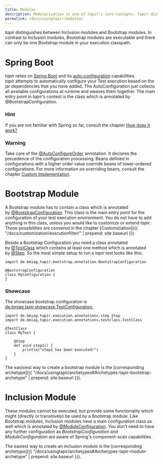 ```yaml
---
title: Modules
description: Modularization is one of tapir's core concepts. tapir distinguishes between Inclusion modules and Bootstrap modules.
permalink: /docs/usingtapir/modules/
---
```


<i>tapir</i> distinguishes between Inclusion modules and Bootstrap modules. In
contrast to Inclusion modules, Bootstrap modules are executable and
there can only be one Bootstrap module in your execution classpath.

# Spring Boot

<i>tapir</i> relies on [Spring Boot](https://projects.spring.io/spring-boot/)
and its
[auto-configuration](http://docs.spring.io/spring-boot/docs/current/reference/htmlsingle/#using-boot-auto-configuration)
capabilities. <i>tapir</i> attempts to automatically configure your Test
execution based on the jar dependencies that you have added. The
AutoConfiguration just collects all available configurations at runtime
and weaves them together. The main entry point in <i>tapir</i>'s context is the
class which is annotated by @BootstrapConfiguration.

<div class="panel panel-info">
  <div class="panel-heading">
    <h3 class="panel-title"><span class="fa fa-info-circle"></span> Hint</h3>
  </div>
  <div class="panel-body">
  If you are not familiar with Spring so far, consult the chapter <a href="{{ "/docs/usingtapir/how-does-it-work/" | prepend: site.baseurl }}">How
  does it work?</a>
  </div>
</div>

<div class="panel panel-warning">
  <div class="panel-heading">
    <h3 class="panel-title"><span class="fa fa-warning"></span> Warning</h3>
  </div>
  <div class="panel-body">
  Take care of the
  <a href="http://docs.spring.io/spring-boot/docs/current/api/org/springframework/boot/autoconfigure/AutoConfigureOrder.html">@AutoConfigureOrder</a>
  annotation. It declares the precedence of the configuration processing.
  Beans defined in configurations with a higher order value override beans
  of lower-ordered configurations. For more information on overriding
  beans, consult the chapter <a href="{{ "/docs/customization/custom-implementation/" | prepend: site.baseurl }}">Custom
  Implementation</a>.
  </div>
</div>


# Bootstrap Module

A Bootstrap module has to contain a class which is annotated
by [@BootstrapConfiguration](https://psbm-mvnrepo-p.intranet.kiel.bmiag.de/tapir/latest/apidocs/de/bmiag/tapir/bootstrap/annotation/BootstrapConfiguration.html)*.*
This class is the main entry point for the configuration of your test
execution environment. You do not have to add anything in this class,
unless you would like to customize or extend <i>tapir</i>. These possibilities
are convered in the chapter [Customiziation]({{ "/docs/customization/executionfilter/" | prepend: site.baseurl }}).

Beside a Bootstrap Configuration you need a class annotated
by [@TestClass](https://psbm-mvnrepo-p.intranet.kiel.bmiag.de/tapir/latest/apidocs/de/bmiag/tapir/execution/annotations/testclass/TestClass.html)
which contains at least one method which is annotated
by [@Step](https://psbm-mvnrepo-p.intranet.kiel.bmiag.de/tapir/latest/apidocs/de/bmiag/tapir/execution/annotations/step/Step.html).
So the most simple setup to run a <i>tapir</i> test looks like this:

``` xtend
import de.bmiag.tapir.bootstrap.annotation.BootstrapConfiguration
 
@BootstrapConfiguration
class MyConfiguration {
}
```

<div class="panel panel-info">
  <div class="panel-heading">
    <h3 class="panel-title"><span class="fa fa-info-circle"></span> Showcase</h3>
  </div>
  <div class="panel-body">
  The showcase bootstrap configuration is
  <a href="https://psbm-mvnrepo-p.intranet.kiel.bmiag.de/tapir/latest/apidocs/de/bmiag/tapir/showcase/TestConfiguration.html">de.bmiag.tapir.showcase.TestConfiguration.</a>
  </div>
</div>

``` xtend
import de.bmiag.tapir.execution.annotations.step.Step
import de.bmiag.tapir.execution.annotations.testclass.TestClass
 
@TestClass
class MyTest {

    @Step
    def void step1() {
        println("step1 has been executed!")
    }
}
```

The easisiest way to create a bootstrap module is the [corresponding
archetype]({{ "/docs/usingtapir/archetypes#Archetypes-tapir-bootstrap-archetype" | prepend: site.baseurl }}).

# Inclusion Module

These modules cannot be executed, but provide some functionality which
might (directly or transitively) be used by a Bootstrap module. Like
Bootstrap modules, Inclusion modules have a main configuration class as
well which is annotated
by [@ModuleConfiguration](https://psbm-mvnrepo-p.intranet.kiel.bmiag.de/tapir/latest/apidocs/de/bmiag/tapir/bootstrap/annotation/ModuleConfiguration.html).
You don't need to have any further configuration as
*BootstrapConfiguration* and *ModuleConfiguration* are aware of Spring's
component-scan capabilities.

The easiest way to create an inclusion module is the [corresponding
archetype]({{ "/docs/usingtapir/archetypes#Archetypes-tapir-module-archetype" | prepend: site.baseurl }}).
